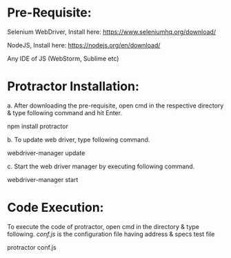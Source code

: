 # Pre-Requisite:
Selenium WebDriver,
Install here: https://www.seleniumhq.org/download/

NodeJS,
Install here: https://nodejs.org/en/download/

Any IDE of JS (WebStorm, Sublime etc)


# Protractor Installation:
a. After downloading the pre-requisite, open cmd in the respective directory & type following command and hit Enter.

npm install protractor

b. To update web driver, type following command.

webdriver-manager update

c. Start the web driver manager by executing following command.

webdriver-manager start


# Code Execution:
To execute the code of protractor, open cmd in the directory & type following. *conf.js* is the configuration file having address & specs test file

protractor conf.js
